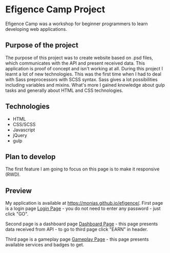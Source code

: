 # Efigence Camp Project
Efigence Camp was a workshop for beginner programmers to learn developing web applications. 
## Purpose of the project
The purpose of this project was to create website based on .psd files, which communicates with the API and present received data.
This application is proof of concept and isn't working at all. 
During this project I learnt a lot of new technologies. This was the first time when I had to deal with Sass preprocessors with SCSS syntax. Sass gives a lot possibilities including variables and mixins. What's more I gained knowledge about gulp tasks and generally about HTML and CSS technologies.
## Technologies
* HTML
* CSS/SCSS
* Javascript
* jQuery
* gulp
## Plan to develop
The first feature I am going to focus on this page is to make it responsive (RWD).
## Preview
My application is available at https://monias.github.io/efigence/.
First page is a login page [Login Page](https://monias.github.io/efigence/) - you do not need to enter any password - just click "GO".

Second page is a dashboard page [Dashboard Page](https://monias.github.io/efigence/dashboard.html) - this page presents data received from API - to go to third page click "EARN" in header.

Third page is a gameplay page [Gameplay Page](https://monias.github.io/efigence/gameplay.html) - this page presents available services and badges to get. 
